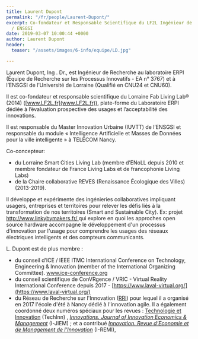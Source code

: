 ```yaml
---
title: Laurent Dupont
permalink: "/fr/people/Laurent-Dupont/"
excerpt: Co-fondateur et Responsable Scientifique du LF2L Ingénieur de Recherche ERPI
  / ENSGSI
date: 2019-03-07 10:00:44 +0000
author: Laurent Dupont
header:
  teaser: "/assets/images/6-info/equipe/LD.jpg"

---
```

Laurent Dupont, Ing . Dr., est Ingénieur de Recherche au laboratoire ERPI (Équipe de Recherche sur les Processus Innovatifs - EA n° 3767) et à l’ENSGSI de l’Université de Lorraine (Qualifié en CNU24 et CNU60).

Il est co-fondateur et responsable scientifique du Lorraine Fab Living Lab® (2014) ([www.LF2L.fr](www.LF2L.fr)), plate-forme du Laboratoire ERPI dédiée à l’évaluation prospective des usages et l’acceptabilité des innovations. 

Il est responsable du Master  Innovation Urbaine (IUVTT) de l’ENSGSI et responsable du module « Intelligence Artificielle et Masses de Données pour la ville intelligente » à TELECOM Nancy. 

Co-concepteur:

* du Lorraine Smart Cities Living Lab (membre d’ENoLL depuis 2010 et membre fondateur de France Living Labs et de francophonie Living Labs) 
* de la Chaire collaborative REVES (Renaissance Écologique des Villes) (2013-2019). 

Il développe et expérimente des ingénieries collaboratives impliquant usagers, entreprises et territoires pour relever les défis liés à la transformation de nos territoires (Smart and Sustainable City). Ex: projet [http://www.linkybymakers.fr/ ](http://www.linkybymakers.fr/ )qui explore en quoi les approches open source hardware accompagne le développement d'un processus d'innovation par l'usage pour comprendre les usages des réseaux électriques intelligents et des compteurs communicants.

L. Dupont est de plus membre :

* du conseil d’ICE / IEEE ITMC International Conference on Technology, Engineering & Innovation (member of the International Organizing Committee). [www.ice-conference.org ](www.ice-conference.org )
* du conseil scientifique de ConVRgence / VRIC - Virtual Reality International Conference depuis 2017 - [https://www.laval-virtual.org/](https://www.laval-virtual.org/)
* du Réseau de Recherche sur l'Innovation ([RRI](https://rrifr.univ-littoral.fr/ "RRI")) pour lequel il a organisé en 2017 l'école d'été à Nancy dédié à l'innovation agile. Il a également coordonné deux numéros spéciaux pour les revues : [Technologie et Innovation](https://www.openscience.fr/L-innovation-agile) (TechInn) , [_Innovations. Journal of Innovation Economics & Management_](http://i-jiem.cairn.info/numero/?numero=JIE_028) (I-JIEM) ; et a contribué [_Innovation. Revue d’Economie et de Management de l’Innovation_](http://i-remi.cairn.info/) (I-REMI),